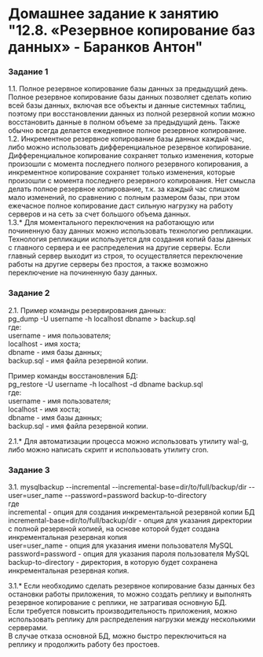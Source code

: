 # Домашнее задание к занятию "12.8. «Резервное копирование баз данных» - Баранков Антон"

### Задание 1

1.1. Полное резервное копирование базы данных за предыдущий день. Полное резервное копирование базы данных позволяет сделать копию всей базы данных, включая все объекты и данные системных таблиц, поэтому при восстановлении данных из полной резервной копии можно восстановить данные в полном объеме за предыдущий день. Также обычно всегда делается ежедневное полное резервное копирование.  
1.2. Инкрементное резервное копирование базы данных каждый час, либо можно использовать дифференциальное резервное копирование. Дифференциальное копирование сохраняет только изменения, которые произошли с момента последнего полного резервного копирования, а инкрементное копирование сохраняет только изменения, которые произошли с момента последнего резервного копирования. Нет смысла делать полное резервное копирование, т.к. за каждый час слишком мало изменений, по сравнению с полным размером базы, при этом ежечасное полное копирование даст сильную нагрузку на работу серверов и на сеть за счет большого объема данных.  
1.3.* Для моментального переключения на работающую или починенную базу данных можно использовать технологию репликации. Технология репликации используется для создания копий базы данных с главного сервера и ее распределения на другие серверы. Если главный сервер выходит из строя, то осуществляется переключение работы на другие серверы без простоя, а также возможно переключение на починенную базу данных.  

### Задание 2
2.1. Пример команды резервирования данных:  
pg_dump -U username -h localhost dbname > backup.sql  
где:  
username - имя пользователя;  
localhost - имя хоста;  
dbname - имя базы данных;  
backup.sql - имя файла резервной копии.  

Пример команды восстановления БД:  
pg_restore -U username -h localhost -d dbname backup.sql  
где:  
username - имя пользователя;  
localhost - имя хоста;  
dbname - имя базы данных;  
backup.sql - имя файла резервной копии.  

2.1.* Для автоматизации процесса можно использовать утилиту wal-g, либо можно написать скрипт и использовать утилиту cron.  

### Задание 3
3.1. mysqlbackup --incremental --incremental-base=dir/to/full/backup/dir --user=user_name --password=password backup-to-directory  
где  
incremental - опция для создания инкрементальной резервной копии БД    
incremental-base=dir/to/full/backup/dir - опция для указания директории с полной резервной копией, на основе которой будет создана инкрементальная резервная копия  
user=user_name - опция для указания имени пользователя MySQL  
password=password - опция для указания пароля пользователя MySQL  
backup-to-directory - директория, в которую будет сохранена инкрементальная резервная копия.  

3.1.* Если необходимо сделать резервное копирование базы данных без остановки работы приложения, то можно создать реплику и выполнять резервное копирование с реплики, не затрагивая основную БД.  
Если требуется повысить производительность приложения, можно использовать реплику для распределения нагрузки между несколькими серверами.  
В случае отказа основной БД, можно быстро переключиться на реплику и продолжить работу без простоев.
